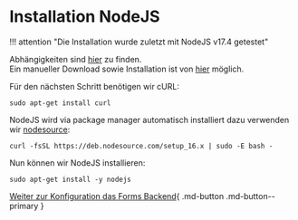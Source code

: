 # Installation NodeJS

!!! attention "Die Installation wurde zuletzt mit NodeJS v17.4 getestet"

Abhängigkeiten sind [hier](https://nodejs.org/en/docs/meta/topics/dependencies/) zu finden.<br>
Ein manueller Download sowie Installation ist von [hier](https://nodejs.org/en/download/) möglich.

Für den nächsten Schritt benötigen wir cURL:

    sudo apt-get install curl

NodeJS wird via package manager automatisch installiert dazu verwenden wir [nodesource](https://github.com/nodesource/distributions/blob/master/README.md):

    curl -fsSL https://deb.nodesource.com/setup_16.x | sudo -E bash -

Nun können wir NodeJS installieren:

    sudo apt-get install -y nodejs

[Weiter zur Konfiguration das Forms Backend](./konfiguration-des-forms-backend.md){ .md-button .md-button--primary }
